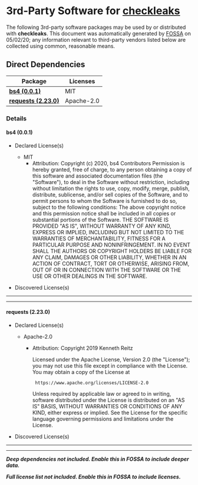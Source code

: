 # 3rd-Party Software for [checkleaks]()

The following 3rd-party software packages may be used by or distributed with **checkleaks**.  This document was automatically generated by [FOSSA](https://fossa.com) on 05/02/20; any information relevant to third-party vendors listed below are collected using common, reasonable means.






## Direct Dependencies


Package|Licenses
-------|--------
**[bs4 (0.0.1)](#bs4-001)**|MIT
**[requests (2.23.0)](#requests-2230)**|Apache-2.0



### Details


#### **bs4 (0.0.1)**


* Declared License(s)
    * MIT
        * Attribution:
        Copyright (c) 2020, bs4 Contributors
		Permission is hereby granted, free of charge, to any person obtaining a copy of this software and associated documentation files (the "Software"), to deal in the Software without restriction, including without limitation the rights to use, copy, modify, merge, publish, distribute, sublicense, and/or sell copies of the Software, and to permit persons to whom the Software is furnished to do so, subject to the following conditions:
		The above copyright notice and this permission notice shall be included in all copies or substantial portions of the Software.
		THE SOFTWARE IS PROVIDED "AS IS", WITHOUT WARRANTY OF ANY KIND, EXPRESS OR IMPLIED, INCLUDING BUT NOT LIMITED TO THE WARRANTIES OF MERCHANTABILITY, FITNESS FOR A PARTICULAR PURPOSE AND NONINFRINGEMENT. IN NO EVENT SHALL THE AUTHORS OR COPYRIGHT HOLDERS BE LIABLE FOR ANY CLAIM, DAMAGES OR OTHER LIABILITY, WHETHER IN AN ACTION OF CONTRACT, TORT OR OTHERWISE, ARISING FROM, OUT OF OR IN CONNECTION WITH THE SOFTWARE OR THE USE OR OTHER DEALINGS IN THE SOFTWARE.



* Discovered License(s)






---
---

#### **requests (2.23.0)**


* Declared License(s)
    * Apache-2.0
        * Attribution:
        Copyright 2019 Kenneth Reitz
		
		   Licensed under the Apache License, Version 2.0 (the "License");
		   you may not use this file except in compliance with the License.
		   You may obtain a copy of the License at
		
		       https://www.apache.org/licenses/LICENSE-2.0
		
		   Unless required by applicable law or agreed to in writing, software
		   distributed under the License is distributed on an "AS IS" BASIS,
		   WITHOUT WARRANTIES OR CONDITIONS OF ANY KIND, either express or implied.
		   See the License for the specific language governing permissions and
		   limitations under the License.
		



* Discovered License(s)






---
---






***Deep dependencies not included.  Enable this in FOSSA to include deeper data.***



***Full license list not included.  Enable this in FOSSA to include licenses.***



[FOSSA]: # (Do not touch the comments below)

[FOSSA]: # (==depsig=e3b0c44298fc1c149afbf4c8996fb92427ae41e4649b934ca495991b7852b855==)


